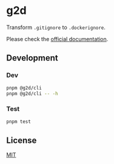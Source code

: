 # g2d

Transform `.gitignore` to `.dockerignore`.

Please check the [official documentation](https://vdustr.dev/g2d.js/).

## Development

### Dev

```bash
pnpm @g2d/cli
pnpm @g2d/cli -- -h
```

### Test

```bash
pnpm test
```

## License

[MIT](https://github.com/VdustR/g2d.js/blob/main/LICENSE)
